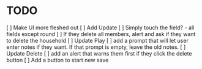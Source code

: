 # TODO 

[ ] Make UI more fleshed out
	[ ] Add Update
		[ ] Simply touch the field? - all fields except round
		[ ] If they delete all members, alert and ask if they want to delete the household
	[ ] Update Play 
		[ ] add a prompt that will let user enter notes if they want. If that prompt is empty, leave the old notes.
	[ ] Update Delete
		[ ] add an alert that warns them first if they click the delete button
	[ ] Add a button to start new save